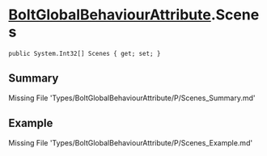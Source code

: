 # [BoltGlobalBehaviourAttribute](Types/BoltGlobalBehaviourAttribute.md).Scenes
`public System.Int32[] Scenes { get; set; }`
## Summary
Missing File 'Types/BoltGlobalBehaviourAttribute/P/Scenes_Summary.md'
## Example
Missing File 'Types/BoltGlobalBehaviourAttribute/P/Scenes_Example.md'
